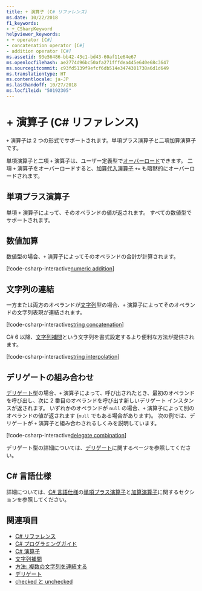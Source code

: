 ```yaml
---
title: + 演算子 (C# リファレンス)
ms.date: 10/22/2018
f1_keywords:
- +_CSharpKeyword
helpviewer_keywords:
- + operator [C#]
- concatenation operator [C#]
- addition operator [C#]
ms.assetid: 93e56486-bb42-43c1-bd43-60af11e64e67
ms.openlocfilehash: ae2774d96bc50afa271fffdea445e640e68c3647
ms.sourcegitcommit: c93fd5139f9efcf6db514e3474301738a6d1d649
ms.translationtype: HT
ms.contentlocale: ja-JP
ms.lasthandoff: 10/27/2018
ms.locfileid: "50192305"
---
```

# <a name="-operator-c-reference"></a>+ 演算子 (C# リファレンス)

`+` 演算子は 2 つの形式でサポートされます。単項プラス演算子と二項加算演算子です。

単項演算子と二項 `+` 演算子は、ユーザー定義型で[オーバーロード](../keywords/operator.md)できます。 二項 `+` 演算子をオーバーロードすると、[加算代入演算子](addition-assignment-operator.md) `+=` も暗黙的にオーバーロードされます。

## <a name="unary-plus-operator"></a>単項プラス演算子

単項 `+` 演算子によって、そのオペランドの値が返されます。 すべての数値型でサポートされます。

## <a name="numeric-addition"></a>数値加算

数値型の場合、`+` 演算子によってそのオペランドの合計が計算されます。

[!code-csharp-interactive[numeric addition](~/samples/snippets/csharp/language-reference/operators/AdditionExamples.cs#AddNumerics)]

## <a name="string-concatenation"></a>文字列の連結

一方または両方のオペランドが[文字列](../keywords/string.md)型の場合、`+` 演算子によってそのオペランドの文字列表現が連結されます。

[!code-csharp-interactive[string concatenation](~/samples/snippets/csharp/language-reference/operators/AdditionExamples.cs#AddStrings)]

C# 6 以降、[文字列補間](../tokens/interpolated.md)という文字列を書式設定するより便利な方法が提供されます。

[!code-csharp-interactive[string interpolation](~/samples/snippets/csharp/language-reference/operators/AdditionExamples.cs#UseStringInterpolation)]

## <a name="delegate-combination"></a>デリゲートの組み合わせ

[デリゲート](../keywords/delegate.md)型の場合、`+` 演算子によって、呼び出されたとき、最初のオペランドを呼び出し、次に 2 番目のオペランドを呼び出す新しいデリゲート インスタンスが返されます。 いずれかのオペランドが `null` の場合、`+` 演算子によって別のオペランドの値が返されます (`null` でもある場合があります)。 次の例では、デリゲートが `+` 演算子と組み合わされるしくみを説明しています。

[!code-csharp-interactive[delegate combination](~/samples/snippets/csharp/language-reference/operators/AdditionExamples.cs#AddDelegates)]

デリゲート型の詳細については、[デリゲート](../../programming-guide/delegates/index.md)に関するページを参照してください。

## <a name="c-language-specification"></a>C# 言語仕様

詳細については、[C# 言語仕様](../language-specification/index.md)の[単項プラス演算子](~/_csharplang/spec/expressions.md#unary-plus-operator)と[加算演算子](~/_csharplang/spec/expressions.md#addition-operator)に関するセクションを参照してください。

## <a name="see-also"></a>関連項目

- [C# リファレンス](../index.md)
- [C# プログラミングガイド](../../programming-guide/index.md)
- [C# 演算子](index.md)
- [文字列補間](../tokens/interpolated.md)
- [方法: 複数の文字列を連結する](../../how-to/concatenate-multiple-strings.md)
- [デリゲート](../../programming-guide/delegates/index.md)
- [checked と unchecked](../keywords/checked-and-unchecked.md)
